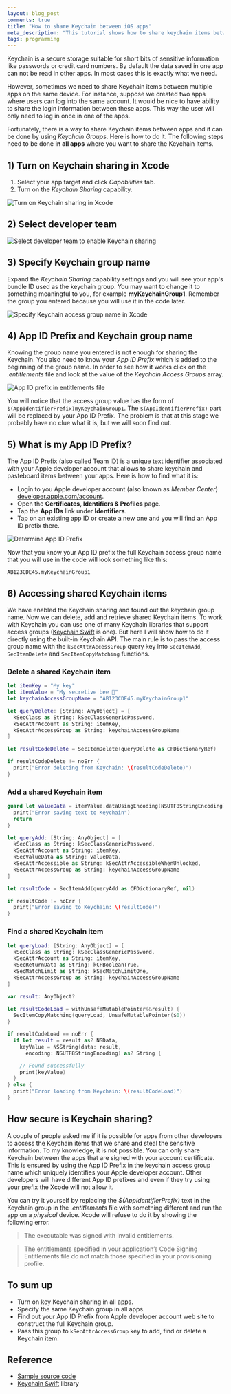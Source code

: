 ```yaml
---
layout: blog_post
comments: true
title: "How to share Keychain between iOS apps"
meta_description: "This tutorial shows how to share keychain items between different apps on iOS, OS X, tvOS and watchOS."
tags: programming
---
```


Keychain is a secure storage suitable for short bits of sensitive information like passwords or credit card numbers. By default the data saved in one app can not be read in other apps. In most cases this is exactly what we need.

However, sometimes we need to share Keychain items between multiple apps on the same device. For instance, suppose we created two apps where users can log into the same account. It would be nice to have ability to share the login information between these apps. This way the user will only need to log in once in one of the apps.

Fortunately, there is a way to share Keychain items between apps and it can be done by using *Keychain Groups*. Here is how to do it. The following steps need to be done **in all apps** where you want to share the Keychain items.

## 1) Turn on Keychain sharing in Xcode

1. Select your app target and click *Capabilities* tab.
2. Turn on the *Keychain Sharing* capability.

<img src='/image/blog/2015-12-12-sharing-keychain-between-ios-osx-tvos-apps/0020_keychain_shaing_opions.png' alt='Turn on Keychain sharing in Xcode' class='isMax100PercentWide hasBorderShade90'>


## 2) Select developer team

<div class='isTextCentered'>
  <img src='/image/blog/2015-12-12-sharing-keychain-between-ios-osx-tvos-apps/0030_select_developer_team.png' alt='Select developer team to enable Keychain sharing' class='isMax400PxWide hasBorderShade90'>
</div>

## 3) Specify Keychain group name

Expand the *Keychain Sharing* capability settings and you will see your app's bundle ID used as the keychain group. You may want to change it to something meaningful to you, for example **myKeychainGroup1**. Remember the group you entered because you will use it in the code later.

<img src='/image/blog/2015-12-12-sharing-keychain-between-ios-osx-tvos-apps/0023_specify_keychain_access_group_name_xcode.png' alt='Specify Keychain access group name in Xcode' class='isMax100PercentWide hasBorderShade90'>


## 4) App ID Prefix and Keychain group name

Knowing the group name you entered is not enough for sharing the Keychain. You also need to know your *App ID Prefix* which is added to the beginning of the group name. In order to see how it works click on the *.entitlements* file and look at the value of the *Keychain Access Groups* array.

<img src='/image/blog/2015-12-12-sharing-keychain-between-ios-osx-tvos-apps/0033_app_id_prefix_entitlements.png' alt='App ID prefix in entitlements file' class='isMax100PercentWide hasBorderShade90'>

You will notice that the access group value has the form of `$(AppIdentifierPrefix)myKeychainGroup1`. The `$(AppIdentifierPrefix)` part will be replaced by your App ID Prefix. The problem is that at this stage we probably have no clue what it is, but we will soon find out.

## 5) What is my App ID Prefix?

The App ID Prefix (also called Team ID) is a unique text identifier associated with your Apple developer account that allows to share keychain and pasteboard items between your apps. Here is how to find what it is:

* Login to you Apple developer account (also known as *Member Center*) [developer.apple.com/account](https://developer.apple.com/account).
* Open the **Certificates, Identifiers & Profiles** page.
* Tap the **App IDs** link under **Identifiers**.
* Tap on an existing app ID or create a new one and you will find an App ID prefix there.

<img src='/image/blog/2015-12-12-sharing-keychain-between-ios-osx-tvos-apps/0050_determine_app_id_prefix_developer_account.png' alt='Determine App ID Prefix' class='isMax100PercentWide hasBorderShade90'>

Now that you know your App ID prefix the full Keychain access group name that you will use in the code will look something like this:

```
AB123CDE45.myKeychainGroup1
```


## 6) Accessing shared Keychain items

We have enabled the Keychain sharing and found out the keychain group name. Now we can delete, add and retrieve shared Keychain items. To work with Keychain you can use one of many Keychain libraries that support access groups ([Keychain Swift](https://github.com/marketplacer/keychain-swift) is one). But here I will show how to do it directly using the built-in Keychain API. The main rule is to pass the access group name with the `kSecAttrAccessGroup` query key into `SecItemAdd`, `SecItemDelete` and `SecItemCopyMatching` functions.

### Delete a shared Keychain item

```Swift
let itemKey = "My key"
let itemValue = "My secretive bee 🐝"
let keychainAccessGroupName = "AB123CDE45.myKeychainGroup1"

let queryDelete: [String: AnyObject] = [
  kSecClass as String: kSecClassGenericPassword,
  kSecAttrAccount as String: itemKey,
  kSecAttrAccessGroup as String: keychainAccessGroupName
]

let resultCodeDelete = SecItemDelete(queryDelete as CFDictionaryRef)

if resultCodeDelete != noErr {
  print("Error deleting from Keychain: \(resultCodeDelete)")
}
```

### Add a shared Keychain item

```Swift
guard let valueData = itemValue.dataUsingEncoding(NSUTF8StringEncoding) else {
  print("Error saving text to Keychain")
  return
}

let queryAdd: [String: AnyObject] = [
  kSecClass as String: kSecClassGenericPassword,
  kSecAttrAccount as String: itemKey,
  kSecValueData as String: valueData,
  kSecAttrAccessible as String: kSecAttrAccessibleWhenUnlocked,
  kSecAttrAccessGroup as String: keychainAccessGroupName
]

let resultCode = SecItemAdd(queryAdd as CFDictionaryRef, nil)

if resultCode != noErr {
  print("Error saving to Keychain: \(resultCode)")
}
```

### Find a shared Keychain item

```Swift
let queryLoad: [String: AnyObject] = [
  kSecClass as String: kSecClassGenericPassword,
  kSecAttrAccount as String: itemKey,
  kSecReturnData as String: kCFBooleanTrue,
  kSecMatchLimit as String: kSecMatchLimitOne,
  kSecAttrAccessGroup as String: keychainAccessGroupName
]

var result: AnyObject?

let resultCodeLoad = withUnsafeMutablePointer(&result) {
  SecItemCopyMatching(queryLoad, UnsafeMutablePointer($0))
}

if resultCodeLoad == noErr {
  if let result = result as? NSData,
    keyValue = NSString(data: result,
      encoding: NSUTF8StringEncoding) as? String {

    // Found successfully
    print(keyValue)
  }
} else {
  print("Error loading from Keychain: \(resultCodeLoad)")
}
```

## How secure is Keychain sharing?

A couple of people asked me if it is possible for apps from other developers to access the Keychain items that we share and steal the sensitive information. To my knowledge, it is not possible. You can only share Keychain between the apps that are signed with your account certificate. This is ensured by using the App ID Prefix in the keychain access group name which uniquely identifies your Apple developer account. Other developers will have different App ID prefixes and even if they try using your prefix the Xcode will not allow it.

You can try it yourself by replacing the *$(AppIdentifierPrefix)* text in the Keychain group in the *.entitlements* file with something different and run the app on a *physical* device. Xcode will refuse to do it by showing the following error.

> The executable was signed with invalid entitlements.

> The entitlements specified in your application’s Code Signing Entitlements file do not match those specified in your provisioning profile.

## To sum up

* Turn on key Keychain sharing in all apps.
* Specify the same Keychain group in all apps.
* Find out your App ID Prefix from Apple developer account web site to construct the full Keychain group.
* Pass this group to `kSecAttrAccessGroup` key to add, find or delete a Keychain item.

## Reference

* [Sample source code](https://github.com/evgenyneu/sharing-keychain-demo)
* [Keychain Swift](https://github.com/marketplacer/keychain-swift) library
